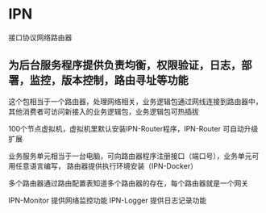 # IPN
接口协议网络路由器
## 为后台服务程序提供负责均衡，权限验证，日志，部署，监控，版本控制，路由寻址等功能
这个包相当于一个路由器，处理网络相关，业务逻辑包通过网线连接到路由器中，其他消费者可访问新接入的业务逻辑包，业务逻辑包可热插拔

100个节点虚拟机，虚拟机里默认安装IPN-Router程序，IPN-Router 可自动升级扩展

业务服务单元相当于一台电脑，可向路由器程序注册接口（端口号），业务单元可用任意语言编写， 路由器提供执行环境安装（IPN-Docker）

多个路由器通过路由配置表知道多个路由器的存在，每个路由器就是一个网关

IPN-Monitor 提供网络监控功能
IPN-Logger 提供日志记录功能
